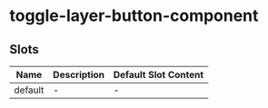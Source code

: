 # toggle-layer-button-component

## Slots

<!-- @vuese:toggle-layer-button-component:slots:start -->
|Name|Description|Default Slot Content|
|---|---|---|
|default|-|-|

<!-- @vuese:toggle-layer-button-component:slots:end -->


